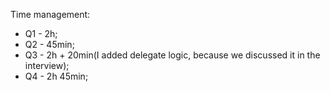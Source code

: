 Time management:
- Q1 - 2h;
- Q2 - 45min;
- Q3 - 2h + 20min(I added delegate logic, because we discussed it in the interview);
- Q4 - 2h 45min;
